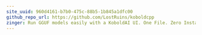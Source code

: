 ```yaml
---
site_uuid: 960d4161-b7b0-475c-88b5-1b845a1dfc00
github_repo_url: https://github.com/LostRuins/koboldcpp
zinger: Run GGUF models easily with a KoboldAI UI. One File. Zero Install.
---
```

